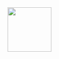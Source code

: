 <div id="header" align="center">
  <img src="https://media0.giphy.com/media/v1.Y2lkPTc5MGI3NjExdmFxbjU1Z3Z3eXlnbHhzdHp5MjlpcjFlNHFmaXAxanQzOGh5aDNjNyZlcD12MV9pbnRlcm5hbF9naWZfYnlfaWQmY3Q9Zw/19vqbIaysMmnX4S4FT/giphy.gif" width="100"/>
</div>
<!---
zxck1l/zxck1l is a ✨ special ✨ repository because its `README.md` (this file) appears on your GitHub profile.
You can click the Preview link to take a look at your changes.
--->
